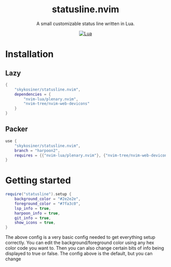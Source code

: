 <div align="center">

# statusline.nvim
A small customizable status line written in Lua.

[![Lua](https://img.shields.io/badge/Lua-blue.svg?style=for-the-badge&logo=lua)](http://www.lua.org)

</div>

# Installation
## Lazy
```lua
{
    "skykosiner/statusline.nvim",
    dependencies = {
        "nvim-lua/plenary.nvim",
        "nvim-tree/nvim-web-devicons"
    }
}
```
## Packer
```lua
use {
    "skykosiner/statusline.nvim",
    branch = "harpoon2",
    requires = {{"nvim-lua/plenary.nvim"}, {"nvim-tree/nvim-web-devicons" }}
}
```

# Getting started
```lua
require("statusline").setup {
    background_color = "#2e2e2e",
    foreground_color = "#7fa3c0",
    lsp_info = true,
    harpoon_info = true,
    git_info = true,
    show_icons = true,
}
```

The above config is a very basic config needed to get everything setup
correctly. You can edit the background/foreground color using any hex color
code you want to. Then you can also change certain bits of info being displayed
to true or false. The config above is the default, but you can change
